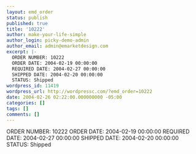 ```yaml
---
layout: emd_order
status: publish
published: true
title: '10222'
author: make-your-life-simple
author_login: picky-demo-admin
author_email: admin@emarketdesign.com
excerpt: |-
  ORDER NUMBER: 10222
  ORDER DATE: 2004-02-19 00:00:00
  REQUIRED DATE: 2004-02-27 00:00:00
  SHIPPED DATE: 2004-02-20 00:00:00
  STATUS: Shipped
wordpress_id: 11419
wordpress_url: http://wordpressc.com/?emd_order=10222
date: 2004-02-26 02:22:00.000000000 -05:00
categories: []
tags: []
comments: []
---
```

ORDER NUMBER: 10222
ORDER DATE: 2004-02-19 00:00:00
REQUIRED DATE: 2004-02-27 00:00:00
SHIPPED DATE: 2004-02-20 00:00:00
STATUS: Shipped
